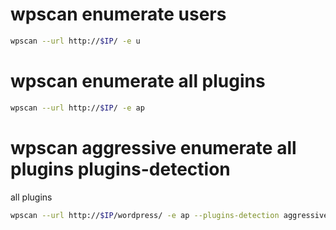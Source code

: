 # wpscan enumerate users
```bash
wpscan --url http://$IP/ -e u
```

# wpscan enumerate all plugins
```bash
wpscan --url http://$IP/ -e ap
```

# wpscan aggressive enumerate all plugins plugins-detection
 all plugins
```bash
wpscan --url http://$IP/wordpress/ -e ap --plugins-detection aggressive
```
